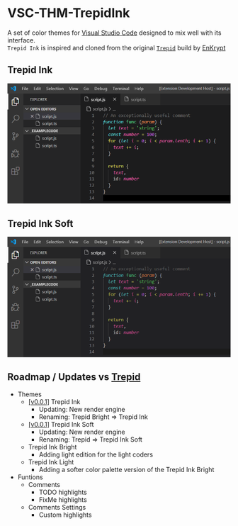 # VSC-THM-TrepidInk

A set of color themes for [Visual Studio Code](https://code.visualstudio.com/) designed to mix well with its interface.  
`Trepid Ink` is inspired and cloned from the original [`Trepid`](https://github.com/EnKrypt/Trepid) build by [EnKrypt](https://github.com/EnKrypt/)

## Trepid Ink
![Trepid Ink](./images/TrepidInk002.png)

## Trepid Ink Soft
![Trepid Ink](./images/TrepidInkSoft002.png)


## Roadmap / Updates vs [Trepid](https://github.com/EnKrypt/Trepid)
- Themes
  - [[v0.0.1]](https://github.com/SqueebleInk/VSC-THM-TrepidInk/blob/master/CHANGELOG.md#v001---21022020) Trepid Ink
    - Updating: New render engine
    - Renaming: Trepid Bright => Trepid Ink
  - [[v0.0.1]](https://github.com/SqueebleInk/VSC-THM-TrepidInk/blob/master/CHANGELOG.md#v001---21022020) Trepid Ink Soft
    - Updating: New render engine
    - Renaming: Trepid => Trepid Ink Soft
  - Trepid Ink Bright
    - Adding light edition for the light coders 
  - Trepid Ink Light
    - Adding a softer color palette version of the Trepid Ink Bright
- Funtions
  - Comments
    - TODO highlights
    - FixMe highlights
  - Comments Settings
    - Custom highlights